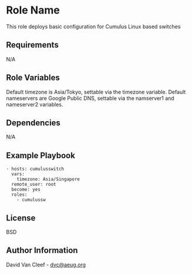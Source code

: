 Role Name
=========

This role deploys basic configuration for Cumulus Linux based switches

Requirements
------------

N/A

Role Variables
--------------

Default timezone is Asia/Tokyo, settable via the timezone variable.
Default nameservers are Google Public DNS, settable via the namserver1 and
nameserver2 variables.

Dependencies
------------

N/A

Example Playbook
----------------

    - hosts: cumulusswitch
      vars:
        timezone: Asia/Singapore
      remote_user: root
      become: yes
      roles:
        - cumulussw

License
-------

BSD

Author Information
------------------

David Van Cleef - dvc@aeug.org

